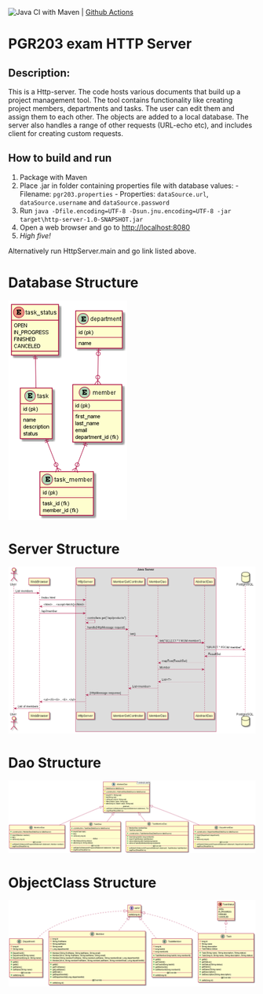 ![Java CI with Maven](https://github.com/kristiania/pgr203eksamen-97krihop/workflows/Java%20CI%20with%20Maven/badge.svg?branch=main) | [Github Actions](https://github.com/kristiania/pgr203eksamen-97krihop/actions)

# PGR203 exam HTTP Server 
## Description:
This is a Http-server. The code hosts various documents that build up a project management tool. The tool contains functionality like creating project members, departments and tasks. The user can edit them and assign them to each other. The objects are added to a local database. The server also handles a range of other requests (URL-echo etc), and includes client for creating custom requests.

## How to build and run

1. Package with Maven
2. Place .jar in folder containing properties file with database values:
    	- Filename: `pgr203.properties`
    	- Properties: `dataSource.url`, `dataSource.username` and `dataSource.password` 
3. Run `java -Dfile.encoding=UTF-8 -Dsun.jnu.encoding=UTF-8 -jar target\http-server-1.0-SNAPSHOT.jar`
4. Open a web browser and go to [http://localhost:8080](http://localhost:8080)
5. *High five!*

Alternatively run HttpServer.main and go link listed above.

Database Structure
==
![database Structure](docs/database_structure.png)

Server Structure
==
![Server Structure](docs/server_structure.png)

Dao Structure
==
![Dao Structure](docs/dao_structure.png)

ObjectClass Structure
==
![ObjectClass Structure](docs/member_structure.png)
